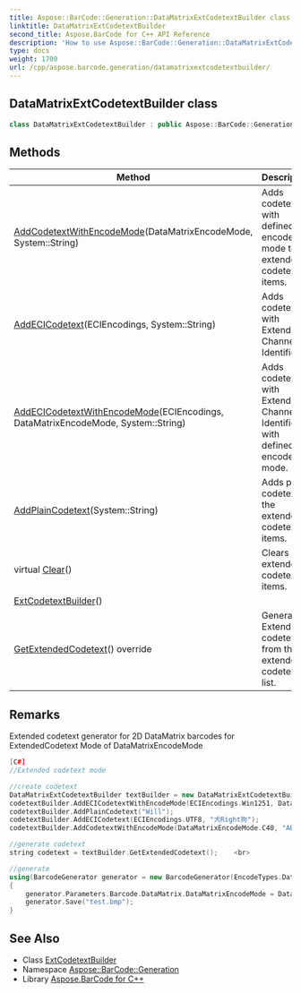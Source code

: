 ```yaml
---
title: Aspose::BarCode::Generation::DataMatrixExtCodetextBuilder class
linktitle: DataMatrixExtCodetextBuilder
second_title: Aspose.BarCode for C++ API Reference
description: 'How to use Aspose::BarCode::Generation::DataMatrixExtCodetextBuilder class in C++.'
type: docs
weight: 1700
url: /cpp/aspose.barcode.generation/datamatrixextcodetextbuilder/
---
```

## DataMatrixExtCodetextBuilder class




```cpp
class DataMatrixExtCodetextBuilder : public Aspose::BarCode::Generation::ExtCodetextBuilder
```

## Methods

| Method | Description |
| --- | --- |
| [AddCodetextWithEncodeMode](./addcodetextwithencodemode/)(DataMatrixEncodeMode, System::String) | Adds codetext with defined encode mode to the extended codetext items. |
| [AddECICodetext](../extcodetextbuilder/addecicodetext/)(ECIEncodings, System::String) | Adds codetext with Extended Channel Identifier. |
| [AddECICodetextWithEncodeMode](./addecicodetextwithencodemode/)(ECIEncodings, DataMatrixEncodeMode, System::String) | Adds codetext with Extended Channel Identifier with defined encode mode. |
| [AddPlainCodetext](../extcodetextbuilder/addplaincodetext/)(System::String) | Adds plain codetext to the extended codetext items. |
| virtual [Clear](../extcodetextbuilder/clear/)() | Clears extended codetext items. |
| [ExtCodetextBuilder](../extcodetextbuilder/extcodetextbuilder/)() |  |
| [GetExtendedCodetext](./getextendedcodetext/)() override | Generates Extended codetext from the extended codetext list. |
## Remarks


Extended codetext generator for 2D DataMatrix barcodes for ExtendedCodetext Mode of DataMatrixEncodeMode





```cpp
[C#]
//Extended codetext mode

//create codetext
DataMatrixExtCodetextBuilder textBuilder = new DataMatrixExtCodetextBuilder();
codetextBuilder.AddECICodetextWithEncodeMode(ECIEncodings.Win1251, DataMatrixEncodeMode.Bytes, "World");
codetextBuilder.AddPlainCodetext("Will");
codetextBuilder.AddECICodetext(ECIEncodings.UTF8, "犬Right狗");
codetextBuilder.AddCodetextWithEncodeMode(DataMatrixEncodeMode.C40, "ABCDE");

//generate codetext
string codetext = textBuilder.GetExtendedCodetext();    <br>

//generate
using(BarcodeGenerator generator = new BarcodeGenerator(EncodeTypes.DataMatrix, codetext))
{
    generator.Parameters.Barcode.DataMatrix.DataMatrixEncodeMode = DataMatrixEncodeMode.ExtendedCodetext;
    generator.Save("test.bmp");
}
```

## See Also

* Class [ExtCodetextBuilder](../extcodetextbuilder/)
* Namespace [Aspose::BarCode::Generation](../)
* Library [Aspose.BarCode for C++](../../)
